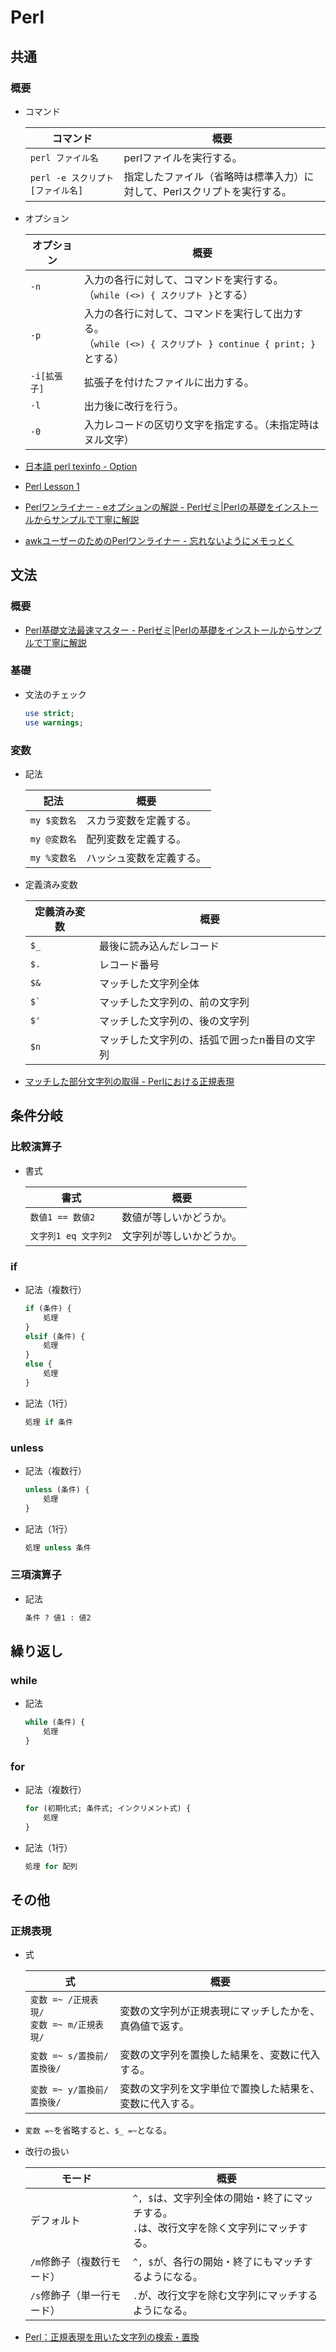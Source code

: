 # Perl

## 共通

### 概要

- コマンド

  | コマンド                          | 概要                                                         |
  | --------------------------------- | ------------------------------------------------------------ |
  | `perl ファイル名`                 | perlファイルを実行する。                                     |
  | `perl -e スクリプト [ファイル名]` | 指定したファイル（省略時は標準入力）に対して、Perlスクリプトを実行する。 |

- オプション

  | オプション   | 概要                                                         |
  | ------------ | ------------------------------------------------------------ |
  | `-n`         | 入力の各行に対して、コマンドを実行する。<br />（`while (<>) { スクリプト }`とする） |
  | `-p`         | 入力の各行に対して、コマンドを実行して出力する。<br/>（`while (<>) { スクリプト } continue { print; }`とする） |
  | `-i[拡張子]` | 拡張子を付けたファイルに出力する。                           |
  | `-l`         | 出力後に改行を行う。                                         |
  | `-0`         | 入力レコードの区切り文字を指定する。（未指定時はヌル文字）   |

- [日本語 perl texinfo - Option](https://flex.phys.tohoku.ac.jp/texi/perl/perl_4.html)

- [Perl Lesson 1](https://www.gsid.nagoya-u.ac.jp/ohna/perl_lesson/perl01.html)

- [Perlワンライナー - eオプションの解説 - Perlゼミ|Perlの基礎をインストールからサンプルで丁寧に解説](https://perlzemi.com/blog/20161121147982.html)

- [awkユーザーのためのPerlワンライナー - 忘れないようにメモっとく](https://akiniwa.hatenablog.jp/entry/2014/12/20/194640)

## 文法

### 概要

- [Perl基礎文法最速マスター - Perlゼミ|Perlの基礎をインストールからサンプルで丁寧に解説](https://perlzemi.com/blog/20091226126425.html)

### 基礎

- 文法のチェック

  ```perl
  use strict;
  use warnings;
  ```

### 変数

- 記法

  | 記法         | 概要                     |
  | ------------ | ------------------------ |
  | `my $変数名` | スカラ変数を定義する。   |
  | `my @変数名` | 配列変数を定義する。     |
  | `my %変数名` | ハッシュ変数を定義する。 |
  
- 定義済み変数

  | 定義済み変数 | 概要                                          |
  | ------------ | --------------------------------------------- |
  | `$_`         | 最後に読み込んだレコード                      |
  | `$.`         | レコード番号                                  |
  | `$&`         | マッチした文字列全体                          |
  | `` $` ``     | マッチした文字列の、前の文字列                |
  | `$'`         | マッチした文字列の、後の文字列                |
  | `$n`         | マッチした文字列の、括弧で囲ったn番目の文字列 |

- [マッチした部分文字列の取得 - Perlにおける正規表現](https://www.javadrive.jp/perl/regex/ref/)

## 条件分岐

### 比較演算子

- 書式

  | 書式                 | 概要                     |
  | -------------------- | ------------------------ |
  | `数値1 == 数値2`     | 数値が等しいかどうか。   |
  | `文字列1 eq 文字列2` | 文字列が等しいかどうか。 |

### if

- 記法（複数行）

  ```perl
  if (条件) {
      処理
  }
  elsif (条件) {
      処理
  }
  else {
      処理
  }
  ```

- 記法（1行）

  ```perl
  処理 if 条件
  ```

### unless

- 記法（複数行）

  ```perl
  unless (条件) {
      処理
  }
  ```

- 記法（1行）

  ```perl
  処理 unless 条件
  ```

### 三項演算子

- 記法

  ```perl
  条件 ? 値1 : 値2
  ```

## 繰り返し

### while

- 記法

  ```perl
  while (条件) {
      処理
  }
  ```

### for

- 記法（複数行）

  ```perl
  for (初期化式; 条件式; インクリメント式) {
      処理
  }
  ```

- 記法（1行）

  ```perl
  処理 for 配列
  ```

## その他

### 正規表現

- 式

  | 式                                              | 概要                                                     |
  | ----------------------------------------------- | -------------------------------------------------------- |
  | `変数 =~ /正規表現/`<br />`変数 =~ m/正規表現/` | 変数の文字列が正規表現にマッチしたかを、真偽値で返す。   |
  | `変数 =~ s/置換前/置換後/`                      | 変数の文字列を置換した結果を、変数に代入する。           |
  | `変数 =~ y/置換前/置換後/`                      | 変数の文字列を文字単位で置換した結果を、変数に代入する。 |

- `変数 =~`を省略すると、`$_ =~`となる。

- 改行の扱い

  | モード                     | 概要                                                         |
  | -------------------------- | ------------------------------------------------------------ |
  | デフォルト                 | `^, $`は、文字列全体の開始・終了にマッチする。<br />`.`は、改行文字を除く文字列にマッチする。 |
  | `/m`修飾子（複数行モード） | `^, $`が、各行の開始・終了にもマッチするようになる。         |
  | `/s`修飾子（単一行モード） | `.`が、改行文字を除む文字列にマッチするようになる。          |

- [Perl：正規表現を用いた文字列の検索・置換](https://www.bold.ne.jp/engineer-club/perl-regular-expression)
